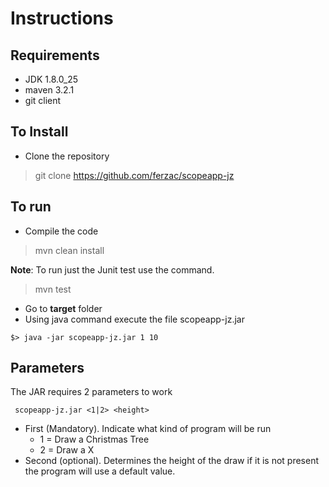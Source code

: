 # Instructions
## Requirements
- JDK 1.8.0_25
- maven 3.2.1
- git client

## To Install
- Clone the repository
> git clone https://github.com/ferzac/scopeapp-jz

## To run
- Compile the code
> mvn clean install

   **Note**: To run just the Junit test use the command.
 > mvn test
- Go to **target** folder
- Using java command execute the file scopeapp-jz.jar
```
$> java -jar scopeapp-jz.jar 1 10 
```

## Parameters
The JAR requires 2 parameters to work
```
 scopeapp-jz.jar <1|2> <height>
```
- First (Mandatory). Indicate what kind of program will be run
  - 1 = Draw a Christmas Tree
  - 2 = Draw a X
- Second (optional). Determines the height of the draw if it is not present the program will use a default value. 
